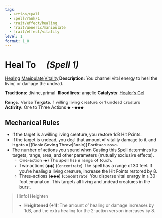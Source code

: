 ```yaml
---
tags:
  - action/spell
  - spell/rank/1
  - trait/effect/healing
  - trait/generic/manipulate
  - trait/effect/vitality
level: 1
format: 1_0
---
```

# Heal [](#Actions "Single Action") To [](#Actions "Three-Action") &emsp;*(Spell 1)*

[Healing](Healing.md "Effect Trait") [Manipulate](Manipulate.md "General Trait") [Vitality](Vitality.md "Effect Trait") 
**Description:** You channel vital energy to heal the living or damage the undead.

**Traditions:** divine, primal 
**Bloodlines:** angelic
**Catalysts:** [Healer's Gel](https://2e.aonprd.com/Equipment.aspx?ID=1007)

**Range:** Varies
**Targets:** 1 willing living creature or 1 undead creature
**Activity:** One to Three Actions ⬥ - ⬥⬥⬥

## Mechanical Rules

- If the target is a willing living creature, you restore 1d8 Hit Points.
- If the target is undead, you deal that amount of vitality damage to it, and it gets a [[Basic Saving Throw|Basic]] Fortitude save.
- The number of actions you spend when Casting this Spell determines its targets, range, area, and other parameters (mutually exclusive effects).
	- One-action (⬥) The spell has a range of touch.  
	- Two-actions (⬥⬥) (`Concentrate`) The spell has a range of 30 feet. If you're healing a living creature, increase the Hit Points restored by 8.  
	- Three-actions (⬥⬥⬥) (`Concentrate`) You disperse vital energy in a 30-foot emanation. This targets all living and undead creatures in the burst.

> [!info] Heighten
>- **Heightened (+1):** The amount of healing or damage increases by 1d8, and the extra healing for the 2-action version increases by 8.